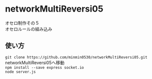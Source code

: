 # networkMultiReversi05
オセロ制作その５  
オセロルールの組み込み  
## 使い方
```git clone https://github.com/minmin0530/networkMultiReversi05.git ```  
networkMultiReversi05へ移動  
```npm install --save express socket.io ```  
```node server.js ```
